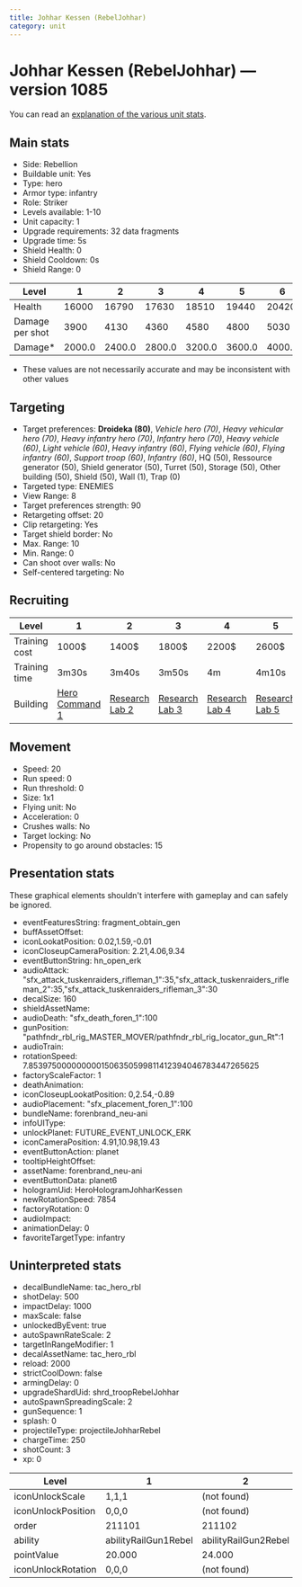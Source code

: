 ```yaml
---
title: Johhar Kessen (RebelJohhar)
category: unit
---
```


# Johhar Kessen (RebelJohhar) — version 1085

You can read an [explanation  of the various unit stats](unitexplained.md).

## Main stats

  * Side: Rebellion
  * Buildable unit: Yes
  * Type: hero
  * Armor type: infantry
  * Role: Striker
  * Levels available: 1-10
  * Unit capacity: 1
  * Upgrade requirements: 32 data fragments
  * Upgrade time: 5s
  * Shield Health: 0
  * Shield Cooldown: 0s
  * Shield Range: 0

|Level          |1     |2     |3     |4     |5     |6     |7     |8     |9     |10    |
|---------------|------|------|------|------|------|------|------|------|------|------|
|Health         |16000 |16790 |17630 |18510 |19440 |20420 |21460 |22560 |23720 |24950 |
|Damage per shot|3900  |4130  |4360  |4580  |4800  |5030  |5380  |5760  |6160  |6590  |
|Damage*        |2000.0|2400.0|2800.0|3200.0|3600.0|4000.0|4400.0|4800.0|5200.0|6000.0|

* These values are not necessarily accurate and may be inconsistent with other values

## Targeting

  * Target preferences: **Droideka (80)**, _Vehicle hero (70)_, _Heavy vehicular hero (70)_, _Heavy infantry hero (70)_, _Infantry hero (70)_, _Heavy vehicle (60)_, _Light vehicle (60)_, _Heavy infantry (60)_, _Flying vehicle (60)_, _Flying infantry (60)_, _Support troop (60)_, _Infantry (60)_, HQ (50), Ressource generator (50), Shield generator (50), Turret (50), Storage (50), Other building (50), Shield (50), Wall (1), Trap (0)
  * Targeted type: ENEMIES
  * View Range: 8
  * Target preferences strength: 90
  * Retargeting offset: 20
  * Clip retargeting: Yes
  * Target shield border: No
  * Max. Range: 10
  * Min. Range: 0
  * Can shoot over walls: No
  * Self-centered targeting: No

## Recruiting

|Level        |1                                          |2                                     |3                                     |4                                     |5                                     |6                                     |7                                     |8                                     |9                                     |10                                     |
|-------------|-------------------------------------------|--------------------------------------|--------------------------------------|--------------------------------------|--------------------------------------|--------------------------------------|--------------------------------------|--------------------------------------|--------------------------------------|---------------------------------------|
|Training cost|1000$                                      |1400$                                 |1800$                                 |2200$                                 |2600$                                 |3000$                                 |3400$                                 |4000$                                 |4200$                                 |4600$                                  |
|Training time|3m30s                                      |3m40s                                 |3m50s                                 |4m                                    |4m10s                                 |4m20s                                 |4m30s                                 |9m20s                                 |9m40s                                 |10m                                    |
|Building     |[Hero Command 1](rebelTacticalCommand.html)|[Research Lab 2](rebelOffenseLab.html)|[Research Lab 3](rebelOffenseLab.html)|[Research Lab 4](rebelOffenseLab.html)|[Research Lab 5](rebelOffenseLab.html)|[Research Lab 6](rebelOffenseLab.html)|[Research Lab 7](rebelOffenseLab.html)|[Research Lab 8](rebelOffenseLab.html)|[Research Lab 9](rebelOffenseLab.html)|[Research Lab 10](rebelOffenseLab.html)|

## Movement

  * Speed: 20
  * Run speed: 0
  * Run threshold: 0
  * Size: 1x1
  * Flying unit: No
  * Acceleration: 0
  * Crushes walls: No
  * Target locking: No
  * Propensity to go around obstacles: 15

## Presentation stats

These graphical elements shouldn't interfere with gameplay and can safely be ignored.

  * eventFeaturesString: fragment_obtain_gen
  * buffAssetOffset: 
  * iconLookatPosition: 0.02,1.59,-0.01
  * iconCloseupCameraPosition: 2.21,4.06,9.34
  * eventButtonString: hn_open_erk
  * audioAttack: "sfx_attack_tuskenraiders_rifleman_1":35,"sfx_attack_tuskenraiders_rifleman_2":35,"sfx_attack_tuskenraiders_rifleman_3":30
  * decalSize: 160
  * shieldAssetName: 
  * audioDeath: "sfx_death_foren_1":100
  * gunPosition: "pathfndr_rbl_rig_MASTER_MOVER/pathfndr_rbl_rig_locator_gun_Rt":1
  * audioTrain: 
  * rotationSpeed: 7.8539750000000001506350599811412394046783447265625
  * factoryScaleFactor: 1
  * deathAnimation: 
  * iconCloseupLookatPosition: 0,2.54,-0.89
  * audioPlacement: "sfx_placement_foren_1":100
  * bundleName: forenbrand_neu-ani
  * infoUIType: 
  * unlockPlanet: FUTURE_EVENT_UNLOCK_ERK
  * iconCameraPosition: 4.91,10.98,19.43
  * eventButtonAction: planet
  * tooltipHeightOffset: 
  * assetName: forenbrand_neu-ani
  * eventButtonData: planet6
  * hologramUid: HeroHologramJohharKessen
  * newRotationSpeed: 7854
  * factoryRotation: 0
  * audioImpact: 
  * animationDelay: 0
  * favoriteTargetType: infantry

## Uninterpreted stats

  * decalBundleName: tac_hero_rbl
  * shotDelay: 500
  * impactDelay: 1000
  * maxScale: false
  * unlockedByEvent: true
  * autoSpawnRateScale: 2
  * targetInRangeModifier: 1
  * decalAssetName: tac_hero_rbl
  * reload: 2000
  * strictCoolDown: false
  * armingDelay: 0
  * upgradeShardUid: shrd_troopRebelJohhar
  * autoSpawnSpreadingScale: 2
  * gunSequence: 1
  * splash: 0
  * projectileType: projectileJohharRebel
  * chargeTime: 250
  * shotCount: 3
  * xp: 0

|Level             |1                   |2                   |3                   |4                   |5                   |6                   |7                   |8                   |9                   |10                   |
|------------------|--------------------|--------------------|--------------------|--------------------|--------------------|--------------------|--------------------|--------------------|--------------------|---------------------|
|iconUnlockScale   |1,1,1               |(not found)         |(not found)         |(not found)         |(not found)         |(not found)         |(not found)         |(not found)         |(not found)         |(not found)          |
|iconUnlockPosition|0,0,0               |(not found)         |(not found)         |(not found)         |(not found)         |(not found)         |(not found)         |(not found)         |(not found)         |(not found)          |
|order             |211101              |211102              |211103              |211104              |211105              |211106              |211107              |211108              |211109              |211110               |
|ability           |abilityRailGun1Rebel|abilityRailGun2Rebel|abilityRailGun3Rebel|abilityRailGun4Rebel|abilityRailGun5Rebel|abilityRailGun6Rebel|abilityRailGun7Rebel|abilityRailGun8Rebel|abilityRailGun9Rebel|abilityRailGun10Rebel|
|pointValue        |20.000              |24.000              |28.000              |32.000              |36.000              |40.000              |44.000              |48.000              |52.000              |60.000               |
|iconUnlockRotation|0,0,0               |(not found)         |(not found)         |(not found)         |(not found)         |(not found)         |(not found)         |(not found)         |(not found)         |(not found)          |


